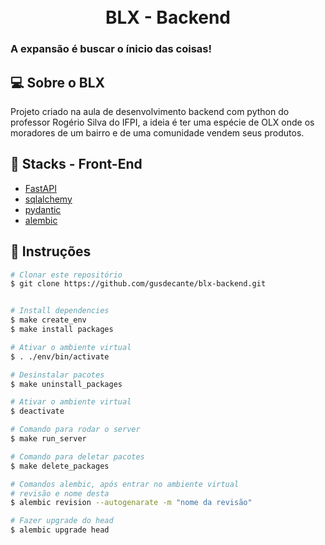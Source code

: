 <h1 align="center">
  <br>
  BLX - Backend
  <br>
  <h3>A expansão é buscar o ínicio das coisas!</h3>
</h1>

## 💻 Sobre o BLX

Projeto criado na aula de desenvolvimento backend com python do professor Rogério Silva do IFPI, a ideia é ter uma espécie de OLX onde os moradores de um bairro e de uma comunidade vendem seus produtos.

## 🧪 Stacks - Front-End

- [FastAPI](http://fastapitutorial.com/)
- [sqlalchemy](https://docs.sqlalchemy.org)
- [pydantic](https://pydantic-docs.helpmanual.io/)
- [alembic](https://alembic.sqlalchemy.org/)

## 🚀 Instruções

```bash
# Clonar este repositório
$ git clone https://github.com/gusdecante/blx-backend.git


# Install dependencies
$ make create_env
$ make install packages

# Ativar o ambiente virtual
$ . ./env/bin/activate

# Desinstalar pacotes
$ make uninstall_packages

# Ativar o ambiente virtual
$ deactivate

# Comando para rodar o server
$ make run_server

# Comando para deletar pacotes
$ make delete_packages

# Comandos alembic, após entrar no ambiente virtual
# revisão e nome desta
$ alembic revision --autogenarate -m "nome da revisão"

# Fazer upgrade do head
$ alembic upgrade head

```
